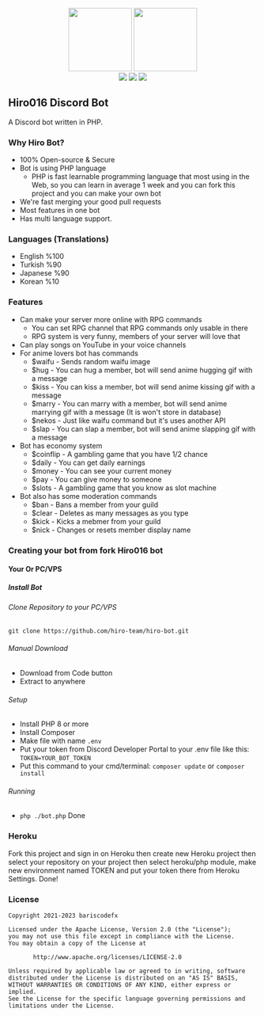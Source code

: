 <p align="center">
       <img src="https://cdn.discordapp.com/icons/1126745648407007374/1199d8b6d49130a7c4bd7cb7f357489e.png" width=128 height=128 />
       <img src="https://github.com/bariscodefxy/Hiro-Discord-Bot/assets/85716242/55194acc-a36b-407f-b921-30b813019422" width=128 height=128 />
       <br>
       <a href="https://discord.gg/VqE5Csqkqu"><img src="https://img.shields.io/discord/1126745648407007374" /></a>
       <a href="https://github.com/hiro-team/hiro-bot/releases/latest"><img src="https://img.shields.io/badge/download-stable-success" /></a>
       <a href="https://discord.com/api/oauth2/authorize?client_id=1074961668074905662&permissions=8&scope=bot"><img src="https://img.shields.io/badge/invite-invite%20bot-success" /></a>
</p>

## Hiro016 Discord Bot
A Discord bot written in PHP.
### Why Hiro Bot?
- 100% Open-source & Secure
- Bot is using PHP language
  - PHP is fast learnable programming language that most using in the Web, so you can learn in average 1 week and you can fork this project and you can make your own bot
- We're fast merging your good pull requests
- Most features in one bot
- Has multi language support.
### Languages (Translations)
- English %100
- Turkish %90
- Japanese %90
- Korean %10
### Features
- Can make your server more online with RPG commands
  - You can set RPG channel that RPG commands only usable in there
  - RPG system is very funny, members of your server will love that
- Can play songs on YouTube in your voice channels
- For anime lovers bot has commands
  - $waifu - Sends random waifu image
  - $hug - You can hug a member, bot will send anime hugging gif with a message
  - $kiss - You can kiss a member, bot will send anime kissing gif with a message
  - $marry - You can marry with a member, bot will send anime marrying gif with a message (It is won't store in database)
  - $nekos - Just like waifu command but it's uses another API
  - $slap - You can slap a member, bot will send anime slapping gif with a message
- Bot has economy system
  - $coinflip - A gambling game that you have 1/2 chance
  - $daily - You can get daily earnings
  - $money - You can see your current money
  - $pay - You can give money to someone
  - $slots - A gambling game that you know as slot machine
- Bot also has some moderation commands
  - $ban - Bans a member from your guild
  - $clear - Deletes as many messages as you type
  - $kick - Kicks a mebmer from your guild
  - $nick - Changes or resets member display name

### Creating your bot from fork Hiro016 bot
#### Your Or PC/VPS
##### Install Bot
###### Clone Repository to your PC/VPS
```
git clone https://github.com/hiro-team/hiro-bot.git
```
###### Manual Download
- Download from Code button
- Extract to anywhere
###### Setup
- Install PHP 8 or more
- Install Composer
- Make file with name `.env`
- Put your token from Discord Developer Portal 
to your .env file like this: `TOKEN=YOUR_BOT_TOKEN`
- Put this command to your cmd/terminal: `composer update` or `composer install`
###### Running
- `php ./bot.php`
Done

### Heroku
Fork this project and sign in on Heroku then create new
Heroku project then select your repository on your project
then select heroku/php module, make new environment named TOKEN and
put your token there from Heroku Settings.
Done!

### License
```
Copyright 2021-2023 bariscodefx

Licensed under the Apache License, Version 2.0 (the "License");
you may not use this file except in compliance with the License.
You may obtain a copy of the License at

       http://www.apache.org/licenses/LICENSE-2.0

Unless required by applicable law or agreed to in writing, software
distributed under the License is distributed on an "AS IS" BASIS,
WITHOUT WARRANTIES OR CONDITIONS OF ANY KIND, either express or implied.
See the License for the specific language governing permissions and
limitations under the License.
```
